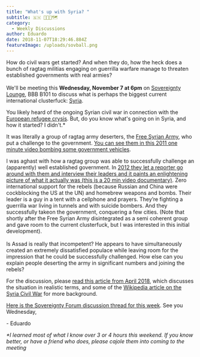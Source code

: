 ```yaml
---
title: "What's up with Syria? "
subtitle: 🇸🇾 🚀💥💔🗺️
category:
  - Weekly Discussions
author: Eduardo
date: 2018-11-07T18:29:46.884Z
featureImage: /uploads/sovball.png
---
```

How do civil wars get started? And when they do, how the heck does a bunch of ragtag militias engaging on guerrilla warfare manage to threaten established governments with real armies?\
\
We'll be meeting this **Wednesday, November 7 at 6pm** on [Sovereignty Lounge](https://i.imgur.com/zQNZHyv.jpg), BBB B101 to discuss what is perhaps the biggest current international clusterfuck: [Syria](https://en.wikipedia.org/wiki/Syria).

You likely heard of the ongoing Syrian civil war in connection with the [European refugee crysis](https://en.wikipedia.org/wiki/European_migrant_crisis). But, do you know what's going on in Syria, and how it started? I didn't.*

It was literally a group of ragtag army deserters, the [Free Syrian Army](https://en.wikipedia.org/wiki/Free_Syrian_Army), who put a challenge to the government. [You can see them in this 2011 one minute video bombing some government vehicles](https://www.youtube.com/watch?v=QSInr8W4iqo).

I was aghast with how a ragtag group was able to successfully challenge an (apparently) well established government. In [2012 they let a reporter go around with them and interview their leaders and it paints an enlightening picture of what it actually was (this is a 20 min video documentary)](https://www.youtube.com/watch?v=q7U5xYWIfxk). Zero international support for the rebels (because Russian and China were cockblocking the US at the UN) and homebrew weapons and bombs. Their leader is a guy in a tent with a cellphone and prayers. They’re fighting a guerrilla war living in tunnels and with suicide bombers. And they successfully takeon the government, conquering a few cities. (Note that shortly after the Free Syrian Army disintegrated as a semi coherent group and gave room to the current clusterfuck, but I was interested in this initial development).\
\
Is Assad is really that incompetent? He appears to have simultaneously created an extremely dissatisfied populace while leaving room for the impression that he could be successfully challenged. How else can you explain people deserting the army in significant numbers and joining the rebels?

For the discussion, please [read this article from April 2018](https://theconversation.com/why-cant-trump-just-take-out-assad-94715), which discusses the situation in realistic terms, and some of the [Wikipedia article on the Syria Civil War](https://en.wikipedia.org/wiki/Syrian_Civil_War) for more background.

[Here is the Sovereignty Forum discussion thread for this week](http://forum.caltechsovereignty.club/t/nov-7-discussion-the-origins-of-syrias-civil-war/35). See you Wednesday,

\- Eduardo

*\*I learned most of what I know over 3 or 4 hours this weekend. If you know better, or have a friend who does, please cajole them into coming to the meeting*